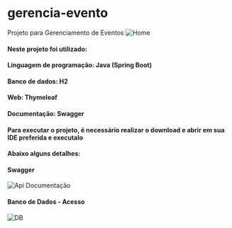 # gerencia-evento
Projeto para Gerenciamento de Eventos
![Home](https://user-images.githubusercontent.com/48229223/109369210-5c035e80-787a-11eb-8c59-33dd08ce3ec0.png)

<h4>Neste projeto foi utilizado:</h4>
<h4>Linguagem de programação: Java (Spring Boot)</h4>
<h4>Banco de dados: H2</h4>
<h4>Web: Thymeleaf</h4>
<h4>Documentação: Swagger</h4>
<h4>Para executar o projeto, é necessário realizar o download e abrir em sua IDE preferida e executalo</h4>

<h4>Abaixo alguns detalhes:</h4>

<h4>Swagger</h4>

![Api Documentação](https://user-images.githubusercontent.com/48229223/109369614-c1a41a80-787b-11eb-88d1-c1250437640f.png)

<h4>Banco de Dados - Acesso</h4>

![DB](https://user-images.githubusercontent.com/48229223/109369694-1778c280-787c-11eb-85ce-085a902117e7.png)


